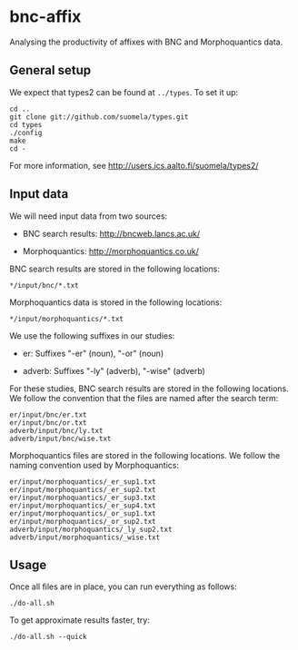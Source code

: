 bnc-affix
=========

Analysing the productivity of affixes with BNC and Morphoquantics data.


General setup
-------------

We expect that types2 can be found at `../types`. To set it up:

    cd ..
    git clone git://github.com/suomela/types.git
    cd types
    ./config
    make
    cd -

For more information, see http://users.ics.aalto.fi/suomela/types2/



Input data
----------

We will need input data from two sources:

- BNC search results: http://bncweb.lancs.ac.uk/

- Morphoquantics: http://morphoquantics.co.uk/

BNC search results are stored in the following locations:

    */input/bnc/*.txt

Morphoquantics data is stored in the following locations:

    */input/morphoquantics/*.txt

We use the following suffixes in our studies:

- er: Suffixes "-er" (noun), "-or" (noun)

- adverb: Suffixes "-ly" (adverb), "-wise" (adverb)

For these studies, BNC search results are stored in the following
locations. We follow the convention that the files are named after
the search term:

    er/input/bnc/er.txt
    er/input/bnc/or.txt
    adverb/input/bnc/ly.txt
    adverb/input/bnc/wise.txt

Morphoquantics files are stored in the following locations. We follow
the naming convention used by Morphoquantics:

    er/input/morphoquantics/_er_sup1.txt
    er/input/morphoquantics/_er_sup2.txt
    er/input/morphoquantics/_er_sup3.txt
    er/input/morphoquantics/_er_sup4.txt
    er/input/morphoquantics/_or_sup1.txt
    er/input/morphoquantics/_or_sup2.txt
    adverb/input/morphoquantics/_ly_sup2.txt
    adverb/input/morphoquantics/_wise.txt


Usage
-----

Once all files are in place, you can run everything as follows:

    ./do-all.sh

To get approximate results faster, try:

    ./do-all.sh --quick
